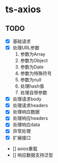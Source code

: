 # ts-axios

## TODO

- [x] 基础请求
- [x] 处理URL参数
  1. 参数为Array
  2. 参数为Object
  3. 参数为Date
  4. 参数为特殊符号
  5. 参数为null
  6. 处理hash值
  7. 处理自带参数
- [x] 处理请求body
- [x] 处理请求headers
- [x] 处理响应数据
- [x] 处理响应headers
- [x] 处理响应data
- [x] 异常处理
- [x] 扩展接口
- [] axios重载
- [] 响应数据支持泛型
